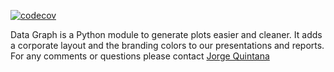 [![codecov](https://codecov.io/gh/JorgeQuintanaL/data_graph/branch/master/graph/badge.svg)](https://codecov.io/gh/JorgeQuintanaL/data_graph)

Data Graph is a Python module to generate plots easier and cleaner. It adds a corporate layout and the branding colors to our presentations and reports. For any comments or questions please contact [Jorge Quintana](jorge.quintana@datalytics.com)
